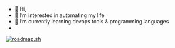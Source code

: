 - 👋 Hi,
- 👀 I’m interested in automating my life
- 🌱 I’m currently learning devops tools & programming languages
-

[![roadmap.sh](https://api.roadmap.sh/v1-badge/wide/643e0ca7e27257737490d9fc?variant=dark&roadmaps=backend%2Cdevops)](https://roadmap.sh)

<!---
beebucio/beebucio is a ✨ special ✨ repository because its `README.md` (this file) appears on your GitHub profile.
You can click the Preview link to take a look at your changes.
--->
